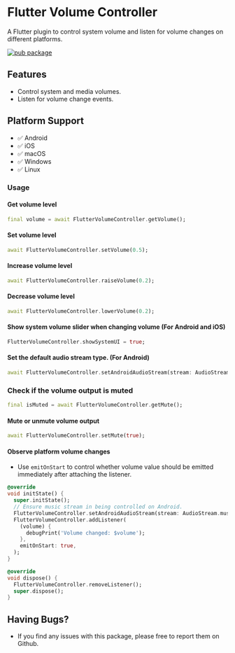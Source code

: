 # Flutter Volume Controller

A Flutter plugin to control system volume and listen for volume changes on different platforms.

[![pub package](https://img.shields.io/pub/v/flutter_volume_controller.svg)](https://pub.dev/packages/flutter_volume_controller)


## Features

- Control system and media volumes.
- Listen for volume change events.

## Platform Support

- ✅ Android
- ✅ iOS
- ✅ macOS
- ✅ Windows
- ✅ Linux

### Usage

#### Get volume level
```dart
final volume = await FlutterVolumeController.getVolume();
```

#### Set volume level
```dart
await FlutterVolumeController.setVolume(0.5);
```

#### Increase volume level
```dart
await FlutterVolumeController.raiseVolume(0.2);
```

#### Decrease volume level
```dart
await FlutterVolumeController.lowerVolume(0.2);
```

#### Show system volume slider when changing volume (For Android and iOS)
```dart
FlutterVolumeController.showSystemUI = true;
```

#### Set the default audio stream type. (For Android)
```dart
await FlutterVolumeController.setAndroidAudioStream(stream: AudioStream.music);
```

### Check if the volume output is muted
```dart
final isMuted = await FlutterVolumeController.getMute();
```

#### Mute or unmute volume output
```dart
await FlutterVolumeController.setMute(true);
```

#### Observe platform volume changes
- Use `emitOnStart` to control whether volume value should be emitted immediately after attaching the listener.

```dart
@override
void initState() {
  super.initState();
  // Ensure music stream in being controlled on Android.
  FlutterVolumeController.setAndroidAudioStream(stream: AudioStream.music);
  FlutterVolumeController.addListener(
    (volume) {
      debugPrint('Volume changed: $volume');
    },
    emitOnStart: true,
  );
}

@override
void dispose() {
  FlutterVolumeController.removeListener();
  super.dispose();
}
```

## Having Bugs?
- If you find any issues with this package, please free to report them on Github.